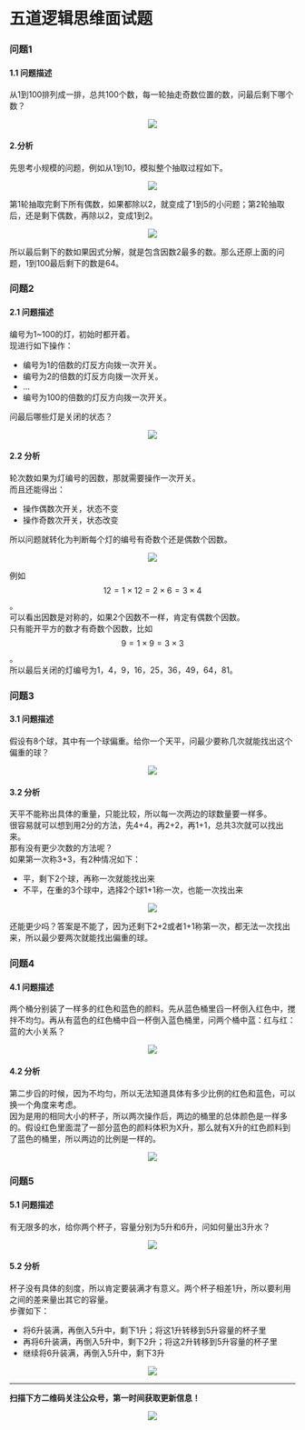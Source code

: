 # 五道逻辑思维面试题

### 问题1
#### 1.1 问题描述
从1到100排列成一排，总共100个数，每一轮抽走奇数位置的数，问最后剩下哪个数？
<div align=center><img src="img-logic/logic-1-1.jpg" style="max-height: 300px;"></div>

#### 2.分析
先思考小规模的问题，例如从1到10，模拟整个抽取过程如下。
<div align=center><img src="img-logic/logic-1-2.jpg" style="max-height: 300px;"></div>

第1轮抽取完剩下所有偶数，如果都除以2，就变成了1到5的小问题；第2轮抽取后，还是剩下偶数，再除以2，变成1到2。
<div align=center><img src="img-logic/logic-1-3.jpg" style="max-height: 300px;"></div>

所以最后剩下的数如果因式分解，就是包含因数2最多的数。那么还原上面的问题，1到100最后剩下的数是64。

### 问题2
#### 2.1 问题描述
编号为1~100的灯，初始时都开着。  
现进行如下操作：  
* 编号为1的倍数的灯反方向拨一次开关。
* 编号为2的倍数的灯反方向拨一次开关。
* ...
* 编号为100的倍数的灯反方向拨一次开关。

问最后哪些灯是关闭的状态？
<div align=center><img src="img-logic/logic-2-1.jpg" style="max-height: 300px;"></div>

#### 2.2 分析
轮次数如果为灯编号的因数，那就需要操作一次开关。  
而且还能得出：
* 操作偶数次开关，状态不变
* 操作奇数次开关，状态改变

所以问题就转化为判断每个灯的编号有奇数个还是偶数个因数。  

<div align=center><img src="img-logic/logic-2-2.jpg" style="max-height: 300px;"></div>

例如$$12=1\times 12=2\times 6=3\times 4$$。  
可以看出因数是对称的，如果2个因数不一样，肯定有偶数个因数。  
只有能开平方的数才有奇数个因数，比如$$9=1\times 9=3\times 3$$。  
所以最后关闭的灯编号为1，4，9，16，25，36，49，64，81。

### 问题3
#### 3.1 问题描述
假设有8个球，其中有一个球偏重。给你一个天平，问最少要称几次就能找出这个偏重的球？
<div align=center><img src="img-logic/logic-3-1.jpg" style="max-height: 300px;"></div>

#### 3.2 分析
天平不能称出具体的重量，只能比较，所以每一次两边的球数量要一样多。  
很容易就可以想到用2分的方法，先4+4，再2+2，再1+1，总共3次就可以找出来。  
那有没有更少次数的方法呢？  
如果第一次称3+3，有2种情况如下：  
* 平，剩下2个球，再称一次就能找出来
* 不平，在重的3个球中，选择2个球1+1称一次，也能一次找出来

<div align=center><img src="img-logic/logic-3-2.jpg" style="max-height: 300px;"></div>

还能更少吗？答案是不能了，因为还剩下2+2或者1+1称第一次，都无法一次找出来，所以最少要两次就能找出偏重的球。

### 问题4
#### 4.1 问题描述
两个桶分别装了一样多的红色和蓝色的颜料。先从蓝色桶里舀一杯倒入红色中，搅拌不均匀。再从有蓝色的红色桶中舀一杯倒入蓝色桶里，问两个桶中蓝：红与红：蓝的大小关系？
<div align=center><img src="img-logic/logic-4-1.jpg" style="max-height: 300px;"></div>

#### 4.2 分析
第二步舀的时候，因为不均匀，所以无法知道具体有多少比例的红色和蓝色，可以换一个角度来考虑。  
因为是用的相同大小的杯子，所以两次操作后，两边的桶里的总体颜色是一样多的。假设红色里面混了一部分蓝色的颜料体积为X升，那么就有X升的红色颜料到了蓝色的桶里，所以两边的比例是一样的。
<div align=center><img src="img-logic/logic-4-2.jpg" style="max-height: 300px;"></div>


### 问题5
#### 5.1 问题描述
有无限多的水，给你两个杯子，容量分别为5升和6升，问如何量出3升水？
<div align=center><img src="img-logic/logic-5-1.jpg" style="max-height: 300px;"></div>

#### 5.2 分析
杯子没有具体的刻度，所以肯定要装满才有意义。两个杯子相差1升，所以要利用之间的差来量出其它的容量。  
步骤如下：
* 将6升装满，再倒入5升中，剩下1升；将这1升转移到5升容量的杯子里
* 再将6升装满，再倒入5升中，剩下2升；将这2升转移到5升容量的杯子里
* 继续将6升装满，再倒入5升中，剩下3升

<div align=center><img src="img-logic/logic-5-2.jpg" style="max-height: 300px;"></div>


---
**扫描下方二维码关注公众号，第一时间获取更新信息！**  
<div align=center><img src="../qrcode.jpg" style="max-height: 300px;"></div>